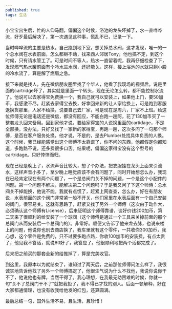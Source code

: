 ```yaml
---
published: true
tags: 生活 
---
```

小宝宝出生后，忙的人仰马翻，偏偏这个时候，浴池的龙头坏掉了，水一直哗哗流，好歹最后解决了，第一次遇见这种事，慌乱不已，记录一下。

当时哗哗流的主要是热水，自己跑到地下室，想关掉总水阀，这才发现，唯一的一个总水阀在水表前面，怎么都掰不动，找来西人邻居Tony，他也搞不定，到这个时候，只有请水管工了。可是时间不等人，热水一直留着呢，我再仔细检查了下，发现燃气热水罐前面有个冷水进水阀，还好能关。这样，楼上浴池的水就只剩小股的冷水流了，算是解了燃眉之急。

接下来就是找人，先在微信朋友圈里找了个华人，他看了我现场的视频后，说是里面的cartridge坏了，其实就是里面一个转头，现在无论怎么转，都不能控制水流了。他说可以去家得宝免费换一个，我自己就可以安装上，如果他上门，要50加币，我感激不尽。赶紧去家得宝去换，好拿回来新的让人家给换上，可是跑到客服退换货那里，人家不给换，说要自己去厂家，可是现在是周六，厂家不上班。给这位师傅无论是电话还是微信，都没有回应，不能白跑一趟阿，花了130加币买了一整套龙头回来备用。回到家他才说，要给家得宝的人说换里面的cartidage，不是全部换。没办法，只好又找了一家新的家得宝，再跑一趟，这次多问了一句那个师傅，是否在客户服务处换，他才说，不是的，是去Plumber处找具体负责的人换。这个时候，我已经能感觉出这个师傅不太靠谱了，你不问的东西，他都假定你都知道，多跑路不说，还多费很多口舌。结果呢，偏偏这家得宝没有这个型号的cartridage。只好悻悻而归。

现在已经是晚上了，水流声音比较大，想了个办法，把衣服挂在龙头上面来引流水，这样声音小多了，至少晚上睡觉应该不会有问题了，同时开始想怎么办，我现在已经肯定现在有两个问题了，一个是总阀门关不掉的问题，一个是这个小配件的问题。第一个问题不解决，能解决第二个问题吗？于是我又问了下这个师傅：总水阀关不掉能换，他说不能。我就有点慌了，赶紧上网查查，怎么办，好在有朋友说，水表前面的这个阀门非常紧一般不开关，他们家里在水表后面有一个自己安装的阀门，很容易关。这就有思路了，赶紧又找了另外一个师傅（这次由于动作大，必须确认这个师傅有License），后来证明这个师傅靠谱，谈好价钱200加币，第二天来了很顺利的给安装了一个球阀（这个师傅是通过一个工具来关掉前面的那个总阀门从而安装后一个总阀门的）。非常好。顺便又告诉了他来龙去脉，也说来楼上的问题，他说你也别去商店换了，我车里就有这个零件，一共收你300加币，我心想，这个零件是免费的，只不过要多跑点路，你收100加币的安装费，有点太贵了，他见我不答话，就说80好了，我答应了。他很顺利地把两个活都完成了。

后来把之前买的那套全新的给推掉了，算是完美收官。

到这里，我原本以为就结束了，谁知过了两天后，之前那位师傅问怎么样了，我很诚实地告诉他找了另外一个师傅搞定了，他很生气说为什么不找他，我说你说你干不了，他说他也有牌，当然干得了。我心理想，在我最无助困难的时候，你就一句“关不了总阀门干不了”就把我拒了，我不得已才找的别人。后面一顿解释，好在大家都通情理，也没有收我给他发的红包，还算圆满。

最后总结一句，国外生活不易，且生活，且珍惜！